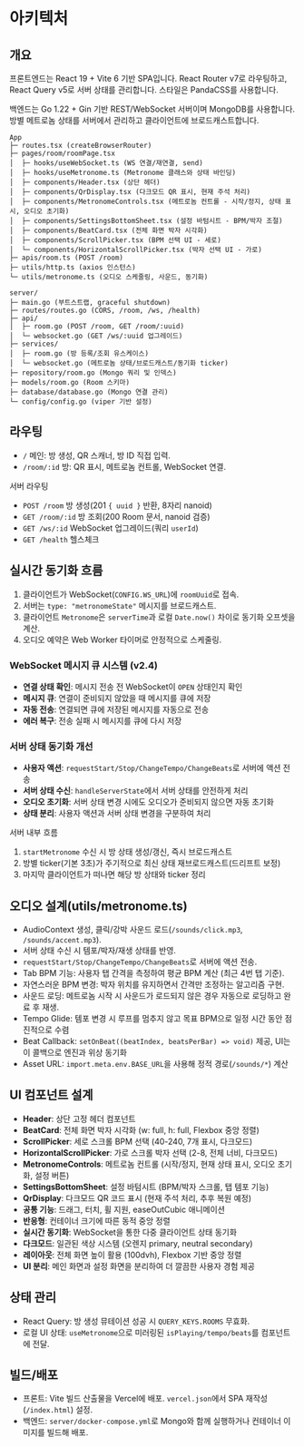 # 아키텍처

## 개요
프론트엔드는 React 19 + Vite 6 기반 SPA입니다. React Router v7로 라우팅하고, React Query v5로 서버 상태를 관리합니다. 스타일은 PandaCSS를 사용합니다.

백엔드는 Go 1.22 + Gin 기반 REST/WebSocket 서버이며 MongoDB를 사용합니다. 방별 메트로놈 상태를 서버에서 관리하고 클라이언트에 브로드캐스트합니다.

```
App
├─ routes.tsx (createBrowserRouter)
├─ pages/room/roomPage.tsx
│  ├─ hooks/useWebSocket.ts (WS 연결/재연결, send)
│  ├─ hooks/useMetronome.ts (Metronome 클래스와 상태 바인딩)
│  ├─ components/Header.tsx (상단 헤더)
│  ├─ components/QrDisplay.tsx (다크모드 QR 표시, 현재 주석 처리)
│  ├─ components/MetronomeControls.tsx (메트로놈 컨트롤 - 시작/정지, 상태 표시, 오디오 초기화)
│  ├─ components/SettingsBottomSheet.tsx (설정 바텀시트 - BPM/박자 조절)
│  ├─ components/BeatCard.tsx (전체 화면 박자 시각화)
│  ├─ components/ScrollPicker.tsx (BPM 선택 UI - 세로)
│  └─ components/HorizontalScrollPicker.tsx (박자 선택 UI - 가로)
├─ apis/room.ts (POST /room)
├─ utils/http.ts (axios 인스턴스)
└─ utils/metronome.ts (오디오 스케줄링, 사운드, 동기화)
```

```
server/
├─ main.go (부트스트랩, graceful shutdown)
├─ routes/routes.go (CORS, /room, /ws, /health)
├─ api/
│  ├─ room.go (POST /room, GET /room/:uuid)
│  └─ websocket.go (GET /ws/:uuid 업그레이드)
├─ services/
│  ├─ room.go (방 등록/조회 유스케이스)
│  └─ websocket.go (메트로놈 상태/브로드캐스트/동기화 ticker)
├─ repository/room.go (Mongo 쿼리 및 인덱스)
├─ models/room.go (Room 스키마)
├─ database/database.go (Mongo 연결 관리)
└─ config/config.go (viper 기반 설정)
```

## 라우팅
- `/` 메인: 방 생성, QR 스캐너, 방 ID 직접 입력.
- `/room/:id` 방: QR 표시, 메트로놈 컨트롤, WebSocket 연결.

서버 라우팅
- `POST /room` 방 생성(201 `{ uuid }` 반환, 8자리 nanoid)
- `GET /room/:id` 방 조회(200 Room 문서, nanoid 검증)
- `GET /ws/:id` WebSocket 업그레이드(쿼리 `userId`)
- `GET /health` 헬스체크

## 실시간 동기화 흐름
1. 클라이언트가 WebSocket(`CONFIG.WS_URL`)에 `roomUuid`로 접속.
2. 서버는 `type: "metronomeState"` 메시지를 브로드캐스트.
3. 클라이언트 `Metronome`은 `serverTime`과 로컬 `Date.now()` 차이로 동기화 오프셋을 계산.
4. 오디오 예약은 Web Worker 타이머로 안정적으로 스케줄링.

### WebSocket 메시지 큐 시스템 (v2.4)
- **연결 상태 확인**: 메시지 전송 전 WebSocket이 `OPEN` 상태인지 확인
- **메시지 큐**: 연결이 준비되지 않았을 때 메시지를 큐에 저장
- **자동 전송**: 연결되면 큐에 저장된 메시지를 자동으로 전송
- **에러 복구**: 전송 실패 시 메시지를 큐에 다시 저장

### 서버 상태 동기화 개선
- **사용자 액션**: `requestStart/Stop/ChangeTempo/ChangeBeats`로 서버에 액션 전송
- **서버 상태 수신**: `handleServerState`에서 서버 상태를 안전하게 처리
- **오디오 초기화**: 서버 상태 변경 시에도 오디오가 준비되지 않으면 자동 초기화
- **상태 분리**: 사용자 액션과 서버 상태 변경을 구분하여 처리

서버 내부 흐름
1) `startMetronome` 수신 시 방 상태 생성/갱신, 즉시 브로드캐스트
2) 방별 ticker(기본 3초)가 주기적으로 최신 상태 재브로드캐스트(드리프트 보정)
3) 마지막 클라이언트가 떠나면 해당 방 상태와 ticker 정리

## 오디오 설계(utils/metronome.ts)
- AudioContext 생성, 클릭/강박 사운드 로드(`/sounds/click.mp3`, `/sounds/accent.mp3`).
- 서버 상태 수신 시 템포/박자/재생 상태를 반영.
- `requestStart/Stop/ChangeTempo/ChangeBeats`로 서버에 액션 전송.
- Tab BPM 기능: 사용자 탭 간격을 측정하여 평균 BPM 계산 (최근 4번 탭 기준).
- 자연스러운 BPM 변경: 박자 위치를 유지하면서 간격만 조정하는 알고리즘 구현.
- 사운드 로딩: 메트로놈 시작 시 사운드가 로드되지 않은 경우 자동으로 로딩하고 완료 후 재생.
 - Tempo Glide: 템포 변경 시 루프를 멈추지 않고 목표 BPM으로 일정 시간 동안 점진적으로 수렴
 - Beat Callback: `setOnBeat((beatIndex, beatsPerBar) => void)` 제공, UI는 이 콜백으로 엔진과 위상 동기화
 - Asset URL: `import.meta.env.BASE_URL`을 사용해 정적 경로(`/sounds/*`) 계산

## UI 컴포넌트 설계
- **Header**: 상단 고정 헤더 컴포넌트
- **BeatCard**: 전체 화면 박자 시각화 (w: full, h: full, Flexbox 중앙 정렬)
- **ScrollPicker**: 세로 스크롤 BPM 선택 (40-240, 7개 표시, 다크모드)
- **HorizontalScrollPicker**: 가로 스크롤 박자 선택 (2-8, 전체 너비, 다크모드)
- **MetronomeControls**: 메트로놈 컨트롤 (시작/정지, 현재 상태 표시, 오디오 초기화, 설정 버튼)
- **SettingsBottomSheet**: 설정 바텀시트 (BPM/박자 스크롤, 탭 템포 기능)
- **QrDisplay**: 다크모드 QR 코드 표시 (현재 주석 처리, 추후 복원 예정)
- **공통 기능**: 드래그, 터치, 휠 지원, easeOutCubic 애니메이션
- **반응형**: 컨테이너 크기에 따른 동적 중앙 정렬
- **실시간 동기화**: WebSocket을 통한 다중 클라이언트 상태 동기화
- **다크모드**: 일관된 색상 시스템 (오렌지 primary, neutral secondary)
- **레이아웃**: 전체 화면 높이 활용 (100dvh), Flexbox 기반 중앙 정렬
- **UI 분리**: 메인 화면과 설정 화면을 분리하여 더 깔끔한 사용자 경험 제공

## 상태 관리
- React Query: 방 생성 뮤테이션 성공 시 `QUERY_KEYS.ROOMS` 무효화.
- 로컬 UI 상태: `useMetronome`으로 미러링된 `isPlaying/tempo/beats`를 컴포넌트에 전달.

## 빌드/배포
- 프론트: Vite 빌드 산출물을 Vercel에 배포. `vercel.json`에서 SPA 재작성(`/index.html`) 설정.
- 백엔드: `server/docker-compose.yml`로 Mongo와 함께 실행하거나 컨테이너 이미지를 빌드해 배포.

